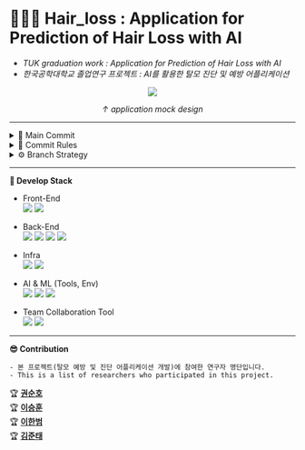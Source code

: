 # 👨🏻‍🦲 Hair_loss : Application for Prediction of Hair Loss with AI
- _TUK graduation work : Application for Prediction of Hair Loss with AI_                 
- _한국공학대학교 졸업연구 프로젝트 : AI를 활용한 탈모 진단 및 예방 어플리케이션_    


<p align="center">
  <img src="https://github.com/CodingLeeSeungHoon/Hair_loss/blob/main/iphonemock.png" />
  
</p>
<p align="center">
  <i>↑ application mock design </i>
  
</p>

---

<details>
    <summary>🔎 Main Commit</summary>

 ```
 주요 Commit과 작성자를 같이 표기
 ```
 No major commits yet..

</details>
 
<details>
    <summary>📑 Commit Rules</summary>

 ```
 Commit Rule
 [JBMB-Jira_Ticket_Num] Commit contents (contributor)
 ex) [JBMB-0001] BE Dto, Dao, Controller 구성 (이승훈)
 ```


</details>
 
 
<details>
    <summary>⚙ Branch Strategy</summary>

 No major branch strategy yet..

</details>
 
---    
**💎 Develop Stack**
- Front-End    
  <img src="https://img.shields.io/badge/flutter-02569B?style=for-the-badge&logo=flutter&logoColor=white"> <img src="https://img.shields.io/badge/vscode-007ACC?style=for-the-badge&logo=visualstudiocode&logoColor=white">

- Back-End  
<img src="https://img.shields.io/badge/JAVA-007396?style=for-the-badge&logo=java&logoColor=white"> <img src="https://img.shields.io/badge/Spring-6DB33F?style=for-the-badge&logo=Spring&logoColor=white"> <img src="https://img.shields.io/badge/mysql-4479A1?style=for-the-badge&logo=mysql&logoColor=white"> <img src="https://img.shields.io/badge/intellij-000000?style=for-the-badge&logo=intellijidea&logoColor=white">

- Infra    
  <img src="https://img.shields.io/badge/aws-232F3E?style=for-the-badge&logo=amazonaws&logoColor=white"> <img src="https://img.shields.io/badge/docker-2496ED?style=for-the-badge&logo=docker&logoColor=white">


- AI & ML (Tools, Env)    
  <img src="https://img.shields.io/badge/colab-F9AB00?style=for-the-badge&logo=googlecolab&logoColor=white"> <img src="https://img.shields.io/badge/scikit_learn-F7931E?style=for-the-badge&logo=scikit-learn&logoColor=white"> <img src="https://img.shields.io/badge/tensorflow-FF6F00?style=for-the-badge&logo=tensorflow&logoColor=white"> 
  
- Team Collaboration Tool    
  <img src="https://img.shields.io/badge/github-181717?style=for-the-badge&logo=github&logoColor=white"> <img src="https://img.shields.io/badge/jira-0052CC?style=for-the-badge&logo=jira&logoColor=white">


---    
**😎 Contribution**
```
- 본 프로젝트(탈모 예방 및 진단 어플리케이션 개발)에 참여한 연구자 명단입니다.
- This is a list of researchers who participated in this project.
```
🏆 **[권순호](https://github.com/tnsgh9603)**    
🏆 **[이승훈](https://github.com/CodingLeeSeungHoon)**    
🏆 **[이한범](https://github.com/Y-greatigr)**    
🏆 **[김준태](https://github.com/KZunT)**    
